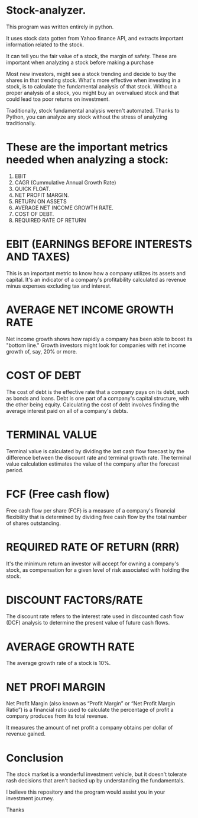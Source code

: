 # Stock-analyzer.
This program was written entirely in python.

It uses stock data gotten from Yahoo finance API, and extracts important information related to the stock.

It can tell you the fair value of a stock, the margin of safety. These are important when analyzing a stock before making a purchase

Most new investors, might see a stock trending and decide to buy the shares in that trending stock.
What's more effective when investing in a stock, is to calculate the fundamental analysis of that stock. 
Without a proper analysis of a stock, you might buy an overvalued stock and that could lead toa poor returns on investment.

Traditionally, stock fundamental analysis weren't automated. Thanks to Python, you can analyze any stock without the stress of analyzing traditionally.

# These are the important metrics needed when analyzing a stock:

1. EBIT
2. CAGR (Cummulative Annual Growth Rate)
3. QUICK FLOAT.
4. NET PROFIT MARGIN.
5. RETURN ON ASSETS
6. AVERAGE NET INCOME GROWTH RATE.
7. COST OF DEBT.
8. REQUIRED RATE OF RETURN


# EBIT (EARNINGS BEFORE INTERESTS AND TAXES)
This is an important metric to know how a company utilizes its assets and capital.
It's an indicator of a company's profitability calculated as revenue minus expenses excluding tax and interest.

# AVERAGE NET INCOME GROWTH RATE


Net income growth shows how rapidly a company has been able to boost its "bottom line." 
Growth investors might look for companies with net income growth of, say, 20% or more.

# COST OF DEBT
The cost of debt is the effective rate that a company pays on its debt, such as bonds and loans. Debt is one part of a company's capital structure, with the other being equity. 
Calculating the cost of debt involves finding the average interest paid on all of a company's debts.

# TERMINAL VALUE

Terminal value is calculated by dividing the last cash flow forecast by the difference between the discount rate and terminal growth rate. 
The terminal value calculation estimates the value of the company after the forecast period.

# FCF (Free cash flow)


Free cash flow per share (FCF) is a measure of a company's financial flexibility that is determined by dividing free cash flow by the total number of shares outstanding.

# REQUIRED RATE OF RETURN (RRR)

It's the minimum return an investor will accept for owning a company's stock, as compensation for a given level of risk associated with holding the stock.

# DISCOUNT FACTORS/RATE
The discount rate refers to the interest rate used in discounted cash flow (DCF) analysis to determine the present value of future cash flows.

# AVERAGE GROWTH RATE
The average growth rate of a stock is 10%.

# NET PROFI MARGIN
Net Profit Margin (also known as “Profit Margin” or “Net Profit Margin Ratio”) is a financial ratio used to calculate the percentage of profit a company produces from its total revenue.

It measures the amount of net profit a company obtains per dollar of revenue gained.

# Conclusion
The stock market is a wonderful investment vehicle, but it doesn't tolerate rash decisions that aren't backed up by understanding the fundamentals.

I believe this repository and the program would assist you in your investment journey.

Thanks
